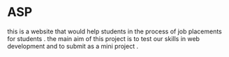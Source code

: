 # ASP
this is a website that would help students in the process of job placements for students .
the main aim of this project is to test our skills in web development and to submit as a mini project .

